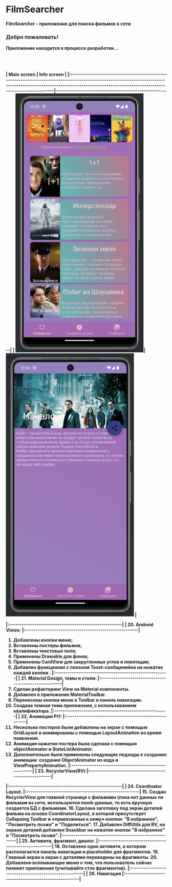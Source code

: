<h1><b>FilmSearcher</b></h1>


<b>FilmSearcher<b> - приложение для поиска фильмов в сети

<h3>Добро пожаловать!</h3>

Приложение находится в процессе разработки...

<br><br><br>
| Main screen                                                                                                                                                                                                                    | Info screen                                             |
|:-----------------------------------------------------------------------------------------------------------------------------------------------------------------------------------------------------------------------------|-------------------------------------------------------|
| <img src ="/./app/src/main/res/drawable/0.png" width=400>| <img src ="/./app/src/main/res/drawable/1.png" width=400> |

|:------------------------------------------------------|
|  20. Android Views:
|:------------------------------------------------------|
1. Добавлены кнопки меню;
2. Вставлены постеры фильмов;
3. Вставлены текстовые поля;
4. Применены Drawable для фонов;
5. Применены CardView для закругленных углов и левитации;
6. Добавлен функционал с показом Toast-сообщенийна на нажатие каждой кнопки .
|:------------------------------------------------------|
| 21. Material Design, темы и стили:
|:------------------------------------------------------|
8. Сделан рефакторинг View на Material компоненты.
9. Добавлен в приложение MaterialToolbar.
10. Перенесены кнопки меню в Toolbar и панель навигации.
11. Создана темная тема приложения, с использованием квалификатора.
|:------------------------------------------------------|
| 22. Анимации Pt1: 
|:------------------------------------------------------|
12. Несколько постеров были добавлены на экран с помощью GridLayout и анимированы с помощью LayoutAnimation во время появления.
13. Анимация нажатия постера была сделана с помощью objectAnimator и StateListAnimator.
14. Дополнительно были применены следующие подходы к созданию анимации: создание ObjectAnimator из кода и ViewPropertyAnimation.
|:------------------------------------------------------|
| 23. RecyclerView(RV)
|:------------------------------------------------------|

|:------------------------------------------------------|
| 24.  Coordinator Layout.
|:------------------------------------------------------|
15. Создан RecyclerView для главной странице с фильмами (пока нет данных по фильмам из сети, используются mock-данные, то есть вручную создается БД с фильмами.
16. Сделана заготовку под экран деталей фильма на основе CoordinatorLayout, в которой присутствует Collapsing Toolbar и «привязанные к нему» кнопки: "В избранное", "Посмотреть позже" и "Поделиться".
17. Добавлен DiffUtils для RV, на экране деталей добавлен Snackbar на нажатие кнопок "В избранное" и "Посмотреть позже".
|:------------------------------------------------------|
| 25. Активити, фрагмент, диалог.
|:------------------------------------------------------|
18. Оставлено одно активити, в котором располагается панель навигации и placeholder для фрагментов.
19. Главный экран и экран с деталями переведены на фрагменты.
20. Добавлено всплывающее меню о том, что пользователь сейчас покинет приложение (учитывайте стэк фрагментов).
|:------------------------------------------------------|
| 26. Навигация
|:------------------------------------------------------|

